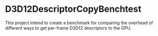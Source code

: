 # D3D12DescriptorCopyBenchtest
This project intend to create a benchmark for comparing the overhead of different ways to get per-frame D3D12 descriptors to the GPU.
